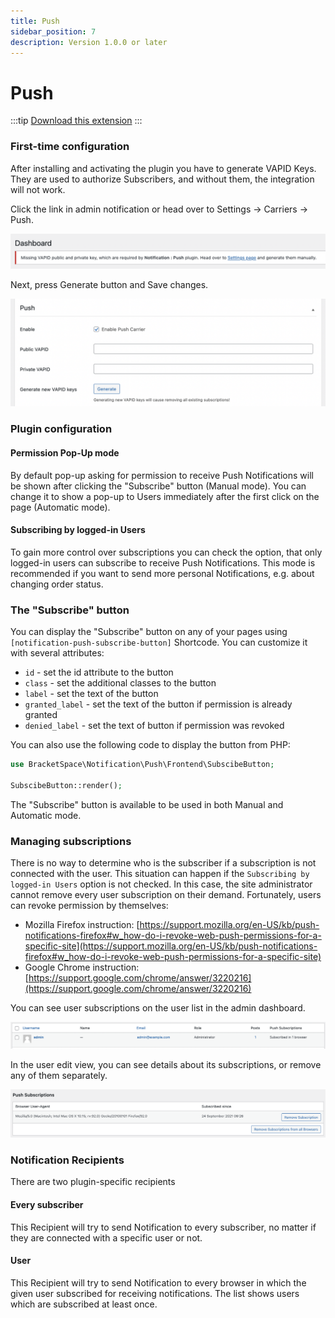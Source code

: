 ```yaml
---
title: Push
sidebar_position: 7
description: Version 1.0.0 or later
---
```


# Push

:::tip
[Download this extension](https://bracketspace.com/downloads/notification-push/)
:::

### First-time configuration

After installing and activating the plugin you have to generate VAPID Keys. They are used to authorize Subscribers, and without them, the integration will not work.

Click the link in admin notification or head over to Settings -> Carriers -> Push.

![Generate VAPID Keys](../../assets/push/push-notification-generate-vapid-keys.png)

Next, press Generate button and Save changes.

![Save Changes](../../assets/push/push-notification-save-settings.png)

### Plugin configuration

#### Permission Pop-Up mode

By default pop-up asking for permission to receive Push Notifications will be shown after clicking the "Subscribe" button (Manual mode). You can change it to show a pop-up to Users immediately after the first click on the page (Automatic mode).

#### Subscribing by logged-in Users

To gain more control over subscriptions you can check the option, that only logged-in users can subscribe to receive Push Notifications. This mode is recommended if you want to send more personal Notifications, e.g. about changing order status.

### The "Subscribe" button

You can display the "Subscribe" button on any of your pages using `[notification-push-subscribe-button]` Shortcode. You can customize it with several attributes:

* `id` - set the id attribute to the button
* `class` - set the additional classes to the button
* `label` - set the text of the button
* `granted_label` - set the text of the button if permission is already granted
* `denied_label` - set the text of button if permission was revoked

You can also use the following code to display the button from PHP:

```php
use BracketSpace\Notification\Push\Frontend\SubscibeButton;

SubscibeButton::render();
```

The "Subscribe" button is available to be used in both Manual and Automatic mode.

### Managing subscriptions

There is no way to determine who is the subscriber if a subscription is not connected with the user. This situation can happen if the `Subscribing by logged-in Users` option is not checked. In this case, the site administrator cannot remove every user subscription on their demand. Fortunately, users can revoke permission by themselves:

* Mozilla Firefox instruction: [https://support.mozilla.org/en-US/kb/push-notifications-firefox#w_how-do-i-revoke-web-push-permissions-for-a-specific-site](https://support.mozilla.org/en-US/kb/push-notifications-firefox#w_how-do-i-revoke-web-push-permissions-for-a-specific-site)
* Google Chrome instruction: [https://support.google.com/chrome/answer/3220216](https://support.google.com/chrome/answer/3220216)

You can see user subscriptions on the user list in the admin dashboard.

![User Subscriptions](../../assets/push/push-notification-user-subscriptions.png)

In the user edit view, you can see details about its subscriptions, or remove any of them separately.

![User Edit View](../../assets/push/push-notification-user-edit-view.png)

### Notification Recipients

There are two plugin-specific recipients

#### Every subscriber

This Recipient will try to send Notification to every subscriber, no matter if they are connected with a specific user or not.

#### User

This Recipient will try to send Notification to every browser in which the given user subscribed for receiving notifications. The list shows users which are subscribed at least once.